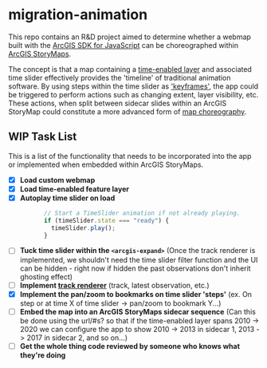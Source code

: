 # migration-animation
This repo contains an R&D project aimed to determine whether a webmap built with the [ArcGIS SDK for JavaScript](https://developers.arcgis.com/javascript/latest/) can be choreographed within [ArcGIS StoryMaps](https://www.esri.com/en-us/arcgis/products/arcgis-storymaps/overview).

The concept is that a map containing a [time-enabled layer](https://support.esri.com/en-us/knowledge-base/how-to-enable-time-on-a-layer-in-arcgis-online-and-crea-000024836) and associated time slider effectively provides the 'timeline' of traditional animation software. By using steps within the time slider as ['keyframes'](https://en.wikipedia.org/wiki/Key_frame), the app could be triggered to perform actions such as changing extent, layer visibility, etc. These actions, when split between sidecar slides within an ArcGIS StoryMap could constitute a more advanced form of [map choreography](https://www.esri.com/arcgis-blog/products/arcgis-storymaps/mapping/choreograph-your-maps-with-arcgis-storymaps).

## WIP Task List
This is a list of the functionality that needs to be incorporated into the app or implemented when embedded within ArcGIS StoryMaps.
- [x] **Load custom webmap**
- [x] **Load time-enabled feature layer**
- [x] **Autoplay time slider on load**
```js
          // Start a TimeSlider animation if not already playing.
          if (timeSlider.state === "ready") {
            timeSlider.play();
          }
```
- [ ] **Tuck time slider within the `<arcgis-expand>`** (Once the track renderer is implemented, we shouldn't need the time slider filter function and the UI can be hidden - right now if hidden the past observations don't inherit ghosting effect)
- [ ] **Implement [track renderer](https://developers.arcgis.com/javascript/latest/release-notes/#track-rendering-beta)** (track, latest observation, etc.)
- [x] **Implement the pan/zoom to bookmarks on time slider 'steps'** (ex. On step or at time X of time slider -> pan/zoom to bookmark Y...)
- [ ] **Embed the map into an ArcGIS StoryMaps sidecar sequence** (Can this be done using the url/#s? so that if the time-enabled layer spans 2010 -> 2020 we can configure the app to show 2010 -> 2013 in sidecar 1, 2013 -> 2017 in sidecar 2, and so on...)
- [ ] **Get the whole thing code reviewed by someone who knows what they're doing**